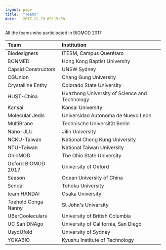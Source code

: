 ```yaml
---
layout: page
title:  "Teams"
date:   2017-12-29 09:15:00
---
```


All the teams who participated in BIOMOD 2017

Team|Institution
:-|:-
Biodesigners|ITESM, Campus Querétaro
BONMED|Hong Kong Baptist University
Capsid Constructors|UNSW Sydney
CGUnion|Chang Gung University
Crystalline Entity|Colorado State University
HUST-China|Huazhong University of Science and Technology
Kansai|Kansai University
Molecular Jedis|Universidad Autonoma de Nuevo Leon
MultiBrane|Technische Universität Berlin
Nano-JLU|Jilin University
NCKU-Taiwan|National Cheng Kung University
NTU-Taiwan|National Taiwan University
OhioMOD|The Ohio State University
Oxford BIOMOD 2017|University of Oxford
Season|Ocean University of China
Sendai|Tohoku University
team HANDAI|Osaka University
Toehold Conga Nanny|St John's University
UBerCooleculars|University of British Columbia
UC San DNAgo|University of California, San Diego
UsydUfold|University of Sydney
YOKABIO|Kyushu Institute of Technology